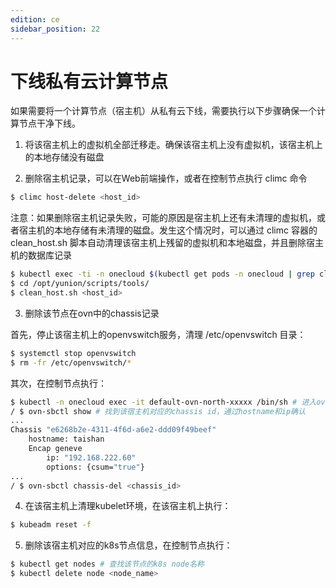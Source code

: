```yaml
---
edition: ce
sidebar_position: 22
---
```


# 下线私有云计算节点

如果需要将一个计算节点（宿主机）从私有云下线，需要执行以下步骤确保一个计算节点干净下线。

1. 将该宿主机上的虚拟机全部迁移走。确保该宿主机上没有虚拟机，该宿主机上的本地存储没有磁盘

2. 删除宿主机记录，可以在Web前端操作，或者在控制节点执行 climc 命令

```bash
$ climc host-delete <host_id>
```

注意：如果删除宿主机记录失败，可能的原因是宿主机上还有未清理的虚拟机，或者宿主机的本地存储有未清理的磁盘。发生这个情况时，可以通过 climc 容器的 clean_host.sh 脚本自动清理该宿主机上残留的虚拟机和本地磁盘，并且删除宿主机的数据库记录

```bash
$ kubectl exec -ti -n onecloud $(kubectl get pods -n onecloud | grep climc | awk '{print $1}') sh # 进入climc容器执行如下命令
$ cd /opt/yunion/scripts/tools/
$ clean_host.sh <host_id>
```

3. 删除该节点在ovn中的chassis记录

首先，停止该宿主机上的openvswitch服务，清理 /etc/openvswitch 目录：

```bash
$ systemctl stop openvswitch
$ rm -fr /etc/openvswitch/*
```

其次，在控制节点执行：

```bash
$ kubectl -n onecloud exec -it default-ovn-north-xxxxx /bin/sh # 进入ovn-northd容器执行以下命令
/ $ ovn-sbctl show # 找到该宿主机对应的chassis id，通过hostname和ip确认
...
Chassis "e6268b2e-4311-4f6d-a6e2-ddd09f49beef"
    hostname: taishan
    Encap geneve
        ip: "192.168.222.60"
        options: {csum="true"}
...
/ $ ovn-sbctl chassis-del <chassis_id>
```

4. 在该宿主机上清理kubelet环境，在该宿主机上执行：

```bash
$ kubeadm reset -f
```

5. 删除该宿主机对应的k8s节点信息，在控制节点执行：

```bash
$ kubectl get nodes # 查找该节点的k8s node名称
$ kubectl delete node <node_name>
```
